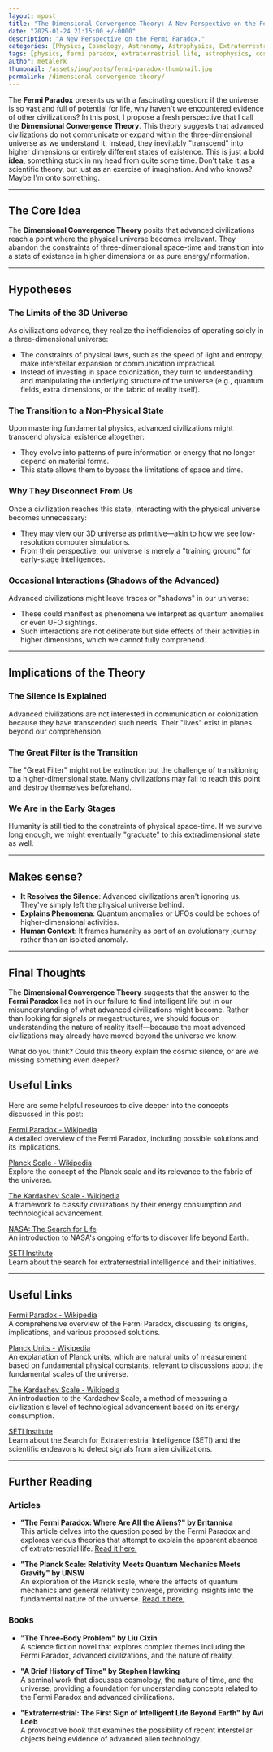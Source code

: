```yaml
---
layout: mpost
title: "The Dimensional Convergence Theory: A New Perspective on the Fermi Paradox"
date: "2025-01-24 21:15:00 +/-0000"
description: "A New Perspective on the Fermi Paradox."
categories: [Physics, Cosmology, Astronomy, Astrophysics, Extraterrestrial Life]
tags: [physics, fermi paradox, extraterrestrial life, astrophysics, cosmology, higher dimensions]
author: metalerk
thumbnail: /assets/img/posts/fermi-paradox-thumbnail.jpg
permalink: /dimensional-convergence-theory/
---
```


The **Fermi Paradox** presents us with a fascinating question: if the universe is so vast and full of potential for life, why haven't we encountered evidence of other civilizations? In this post, I propose a fresh perspective that I call the **Dimensional Convergence Theory**. This theory suggests that advanced civilizations do not communicate or expand within the three-dimensional universe as we understand it. Instead, they inevitably "transcend" into higher dimensions or entirely different states of existence.
This is just a bold **idea**, something stuck in my head from quite some time. Don't take it as a scientific theory, but just as an exercise of imagination. And who knows? Maybe I'm onto something.

---

## The Core Idea

The **Dimensional Convergence Theory** posits that advanced civilizations reach a point where the physical universe becomes irrelevant. They abandon the constraints of three-dimensional space-time and transition into a state of existence in higher dimensions or as pure energy/information.

---

## Hypotheses

### **The Limits of the 3D Universe**
As civilizations advance, they realize the inefficiencies of operating solely in a three-dimensional universe:
- The constraints of physical laws, such as the speed of light and entropy, make interstellar expansion or communication impractical.
- Instead of investing in space colonization, they turn to understanding and manipulating the underlying structure of the universe (e.g., quantum fields, extra dimensions, or the fabric of reality itself).

### **The Transition to a Non-Physical State**
Upon mastering fundamental physics, advanced civilizations might transcend physical existence altogether:
- They evolve into patterns of pure information or energy that no longer depend on material forms.
- This state allows them to bypass the limitations of space and time.

### **Why They Disconnect From Us**
Once a civilization reaches this state, interacting with the physical universe becomes unnecessary:
- They may view our 3D universe as primitive—akin to how we see low-resolution computer simulations.
- From their perspective, our universe is merely a "training ground" for early-stage intelligences.

### **Occasional Interactions (Shadows of the Advanced)**
Advanced civilizations might leave traces or "shadows" in our universe:
- These could manifest as phenomena we interpret as quantum anomalies or even UFO sightings.
- Such interactions are not deliberate but side effects of their activities in higher dimensions, which we cannot fully comprehend.

---

## Implications of the Theory

### **The Silence is Explained**  
   Advanced civilizations are not interested in communication or colonization because they have transcended such needs. Their "lives" exist in planes beyond our comprehension.

### **The Great Filter is the Transition**  
   The "Great Filter" might not be extinction but the challenge of transitioning to a higher-dimensional state. Many civilizations may fail to reach this point and destroy themselves beforehand.

### **We Are in the Early Stages**  
   Humanity is still tied to the constraints of physical space-time. If we survive long enough, we might eventually "graduate" to this extradimensional state as well.

---

## Makes sense?

- **It Resolves the Silence**: Advanced civilizations aren't ignoring us. They've simply left the physical universe behind.
- **Explains Phenomena**: Quantum anomalies or UFOs could be echoes of higher-dimensional activities.
- **Human Context**: It frames humanity as part of an evolutionary journey rather than an isolated anomaly.

---

## Final Thoughts

The **Dimensional Convergence Theory** suggests that the answer to the **Fermi Paradox** lies not in our failure to find intelligent life but in our misunderstanding of what advanced civilizations might become. Rather than looking for signals or megastructures, we should focus on understanding the nature of reality itself—because the most advanced civilizations may already have moved beyond the universe we know.

What do you think? Could this theory explain the cosmic silence, or are we missing something even deeper?

## Useful Links
Here are some helpful resources to dive deeper into the concepts discussed in this post:

[Fermi Paradox - Wikipedia](https://en.wikipedia.org/wiki/Fermi_paradox)  
   A detailed overview of the Fermi Paradox, including possible solutions and its implications.

[Planck Scale - Wikipedia](https://en.wikipedia.org/wiki/Planck_scale)  
   Explore the concept of the Planck scale and its relevance to the fabric of the universe.

[The Kardashev Scale - Wikipedia](https://en.wikipedia.org/wiki/Kardashev_scale)  
   A framework to classify civilizations by their energy consumption and technological advancement.

[NASA: The Search for Life](https://www.nasa.gov/topics/universe/features/astrobiology.html)  
   An introduction to NASA's ongoing efforts to discover life beyond Earth.

[SETI Institute](https://www.seti.org/)  
   Learn about the search for extraterrestrial intelligence and their initiatives.

---
## Useful Links

[Fermi Paradox - Wikipedia](https://en.wikipedia.org/wiki/Fermi_paradox)  
   A comprehensive overview of the Fermi Paradox, discussing its origins, implications, and various proposed solutions.

[Planck Units - Wikipedia](https://en.wikipedia.org/wiki/Planck_units)  
   An explanation of Planck units, which are natural units of measurement based on fundamental physical constants, relevant to discussions about the fundamental scales of the universe.

[The Kardashev Scale - Wikipedia](https://en.wikipedia.org/wiki/Kardashev_scale)  
   An introduction to the Kardashev Scale, a method of measuring a civilization's level of technological advancement based on its energy consumption.

[SETI Institute](https://www.seti.org/)  
   Learn about the Search for Extraterrestrial Intelligence (SETI) and the scientific endeavors to detect signals from alien civilizations.

---

## Further Reading

### Articles

- **"The Fermi Paradox: Where Are All the Aliens?" by Britannica**  
   This article delves into the question posed by the Fermi Paradox and explores various theories that attempt to explain the apparent absence of extraterrestrial life. [Read it here.](https://www.britannica.com/story/the-fermi-paradox-where-are-all-the-aliens)

- **"The Planck Scale: Relativity Meets Quantum Mechanics Meets Gravity" by UNSW**  
   An exploration of the Planck scale, where the effects of quantum mechanics and general relativity converge, providing insights into the fundamental nature of the universe. [Read it here.](https://newt.phys.unsw.edu.au/einsteinlight/jw/module6_Planck.htm)

### Books

- **"The Three-Body Problem" by Liu Cixin**  
   A science fiction novel that explores complex themes including the Fermi Paradox, advanced civilizations, and the nature of reality.

- **"A Brief History of Time" by Stephen Hawking**  
   A seminal work that discusses cosmology, the nature of time, and the universe, providing a foundation for understanding concepts related to the Fermi Paradox and advanced civilizations.

- **"Extraterrestrial: The First Sign of Intelligent Life Beyond Earth" by Avi Loeb**  
   A provocative book that examines the possibility of recent interstellar objects being evidence of advanced alien technology.
